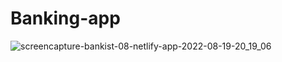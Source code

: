 # Banking-app

![screencapture-bankist-08-netlify-app-2022-08-19-20_19_06](https://user-images.githubusercontent.com/90088021/185652413-4cffe594-08d2-4fec-8a77-56ba0acc1a8b.png)
